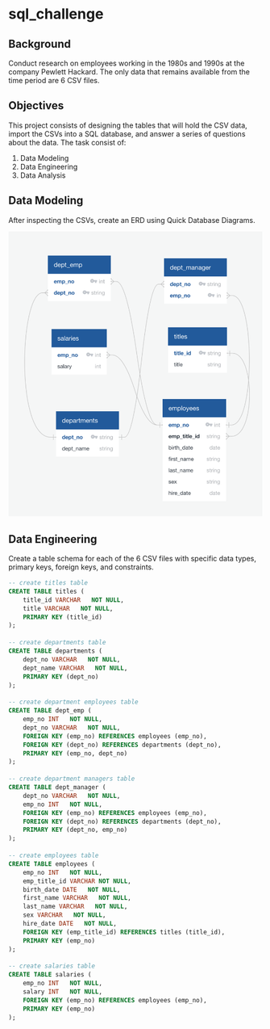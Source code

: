 # sql_challenge

## Background
Conduct research on employees working in the 1980s and 1990s at the company Pewlett Hackard. The only data that remains available from the time period are 6 CSV files.

## Objectives
This project consists of designing the tables that will hold the CSV data, import the CSVs into a SQL database, and answer a series of questions about the data. The task consist of:
1. Data Modeling
2. Data Engineering
3. Data Analysis

## Data Modeling
After inspecting the CSVs, create an ERD using Quick Database Diagrams.

![erd](SQL/Images/ERD.png)

## Data Engineering
Create a table schema for each of the 6 CSV files with specific data types, primary keys, foreign keys, and constraints.

```sql
-- create titles table
CREATE TABLE titles (
    title_id VARCHAR   NOT NULL,
    title VARCHAR   NOT NULL,
    PRIMARY KEY (title_id)
);

-- create departments table
CREATE TABLE departments (
    dept_no VARCHAR   NOT NULL,
    dept_name VARCHAR   NOT NULL,
    PRIMARY KEY (dept_no)
);

-- create department employees table
CREATE TABLE dept_emp (
    emp_no INT   NOT NULL,
    dept_no VARCHAR   NOT NULL,
    FOREIGN KEY (emp_no) REFERENCES employees (emp_no),
    FOREIGN KEY (dept_no) REFERENCES departments (dept_no),
    PRIMARY KEY (emp_no, dept_no)
);

-- create department managers table
CREATE TABLE dept_manager (
    dept_no VARCHAR   NOT NULL,
    emp_no INT   NOT NULL,
    FOREIGN KEY (emp_no) REFERENCES employees (emp_no),
    FOREIGN KEY (dept_no) REFERENCES departments (dept_no),
    PRIMARY KEY (dept_no, emp_no)
);

-- create employees table
CREATE TABLE employees (
    emp_no INT   NOT NULL,
    emp_title_id VARCHAR NOT NULL,
    birth_date DATE   NOT NULL,
    first_name VARCHAR   NOT NULL,
    last_name VARCHAR   NOT NULL,
    sex VARCHAR   NOT NULL,
    hire_date DATE   NOT NULL,
    FOREIGN KEY (emp_title_id) REFERENCES titles (title_id),
    PRIMARY KEY (emp_no)
);

-- create salaries table
CREATE TABLE salaries (
    emp_no INT   NOT NULL,
    salary INT   NOT NULL,
    FOREIGN KEY (emp_no) REFERENCES employees (emp_no),
	PRIMARY KEY (emp_no)
);
```

